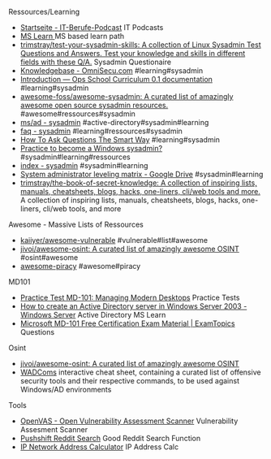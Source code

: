 





Ressources/Learning
- [Startseite - IT-Berufe-Podcast](https://it-berufe-podcast.de/) IT Podcasts
- [MS Learn ](https://learn.microsoft.com/en-us/training/) MS based learn path
- [trimstray/test-your-sysadmin-skills: A collection of Linux Sysadmin Test Questions and Answers. Test your knowledge and skills in different fields  with these Q/A.](https://github.com/trimstray/test-your-sysadmin-skills) Sysadmin Questionaire
- [Knowledgebase - OmniSecu.com](https://www.omnisecu.com/knowledge.php) #learning#sysadmin
- [Introduction — Ops School Curriculum 0.1 documentation](https://www.opsschool.org/introduction.html) #learning#sysadmin
- [awesome-foss/awesome-sysadmin: A curated list of amazingly awesome open source sysadmin resources.](https://github.com/awesome-foss/awesome-sysadmin) #awesome#ressources#sysadmin
- [ms/ad - sysadmin](https://www.reddit.com/r/sysadmin/wiki/ms/ad/) #active-directory#sysadmin#learning
- [faq - sysadmin](https://www.reddit.com/r/sysadmin/wiki/faq/) #learning#ressources#sysadmin
- [How To Ask Questions The Smart Way](http://catb.org/~esr/faqs/smart-questions.html) #learning#sysadmin
- [Practice to become a Windows sysadmin?](https://www.reddit.com/r/sysadmin/comments/3z7qd9/practice_to_become_a_windows_sysadmin/) #sysadmin#learning#ressources
- [index - sysadmin](https://www.reddit.com/r/sysadmin/wiki/index/) #sysadmin#learning
- [System administrator leveling matrix - Google Drive](https://docs.google.com/spreadsheets/d/1FBr20VIOePQH2aAH2a_6irvdB1NOTHZaD8U5e2MOMiw/pub?output=html) #sysadmin#learning
- [trimstray/the-book-of-secret-knowledge: A collection of inspiring lists, manuals, cheatsheets, blogs, hacks, one-liners, cli/web tools and more.](https://github.com/trimstray/the-book-of-secret-knowledge) A collection of inspiring lists, manuals, cheatsheets, blogs, hacks, one-liners, cli/web tools, and more


Awesome - Massive Lists of Ressources
- [kaiiyer/awesome-vulnerable](https://github.com/kaiiyer/awesome-vulnerable) #vulnerable#list#awesome
- [jivoi/awesome-osint: A curated list of amazingly awesome OSINT](https://github.com/jivoi/awesome-osint) #osint#awesome
- [awesome-piracy](https://github.com/Igglybuff/awesome-piracy/blob/master/readme.md) #awesome#piracy

MD101
- [Practice Test MD-101: Managing Modern Desktops](https://forms.office.com/Pages/ResponsePage.aspx?id=DQSIkWdsW0yxEjajBLZtrQAAAAAAAAAAAAN__hmB6OFUMkg2WjJKR0k3UTZZNTY0WVhESjc4VFhGTS4u) Practice Tests
- [How to create an Active Directory server in Windows Server 2003 - Windows Server](https://learn.microsoft.com/en-us/troubleshoot/windows-server/identity/create-an-active-directory-server) Active Directory MS Learn
- [Microsoft MD-101 Free Certification Exam Material | ExamTopics](https://www.examtopics.com/exams/microsoft/md-101/) Questions



Osint
- [jivoi/awesome-osint: A curated list of amazingly awesome OSINT](https://github.com/jivoi/awesome-osint) 
- [WADComs](https://wadcoms.github.io/#) interactive cheat sheet, containing a curated list of offensive security tools and their respective commands, to be used against Windows/AD environments


Tools
- [OpenVAS - Open Vulnerability Assessment Scanner](https://www.openvas.org/) Vulnerability Assesment Scanner
- [Pushshift Reddit Search](https://redditsearch.io/) Good Reddit Search Function  
- [IP Network Address Calculator](https://codebox.net/pages/ip-network-address-calculator) IP Address Calc
